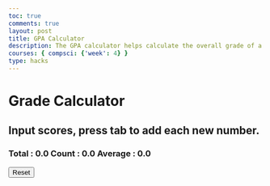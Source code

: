 ```yaml
---
toc: true
comments: true
layout: post
title: GPA Calculator
description: The GPA calculator helps calculate the overall grade of a single student that depends on the grades of other classes.
courses: { compsci: {'week': 4} }
type: hacks
---
```


<!-- Heading -->
<h1>Grade Calculator</h1>
<h2>Input scores, press tab to add each new number.</h2>
<!-- Totals -->
<h3>
    Total : <span id="total">0.0</span>
    Count : <span id="count">0.0</span>
    Average : <span id="average">0.0</span>
</h3>
<!-- Rows -->
<div id="scores">
    <!-- javascript generated inputs -->
</div>

<!-- Reset button -->
<button id="resetButton">Reset</button>

<script>
// Creates a new input box
function newInputLine(index) {

    // Add a label for each score element
    var title = document.createElement('label');
    title.htmlFor = index;
    title.innerHTML = index + ". ";    
    document.getElementById("scores").appendChild(title); // add to HTML

    // Setup score element and attributes
    var score = document.createElement("input"); // input element
    score.id =  index;  // id of input element
    score.onkeydown = calculator // Each key triggers event (using function as a value)
    score.type = "number"; // Use text type to allow typing multiple characters
    score.name = "score";  // name is used to group "score" elements
    score.style.textAlign = "right";
    score.style.width = "5em";
    document.getElementById("scores").appendChild(score);  // add to HTML

    // Create and add blank line after input box
    var br = document.createElement("br");  // line break element
    document.getElementById("scores").appendChild(br); // add to HTML

    // Set focus on the new input line
    document.getElementById(index).focus();
}

// Handles event and calculates totals
function calculator(event) {
    var key = event.key;
    // Check if the pressed key is the "Tab" key (key code 9) or "Enter" key (key code 13)
    if (key === "Tab" || key === "Enter") { 
        event.preventDefault(); // Prevent default behavior (tabbing to the next element)
   
        var array = document.getElementsByName('score'); // setup array of scores
        var total = 0;  // running total
        var count = 0;  // count of input elements with valid values

        for (var i = 0; i < array.length; i++) {  // iterate through array
            var value = array[i].value;
            if (parseFloat(value)) {
                var parsedValue = parseFloat(value);
                total += parsedValue;  // add to running total
                count++;
            }
        }

        // update totals
        document.getElementById('total').innerHTML = total.toFixed(2); // show two decimals
        document.getElementById('count').innerHTML = count;

        if (count > 0) {
            document.getElementById('average').innerHTML = (total / count).toFixed(2);
        } else {
            document.getElementById('average').innerHTML = "0.0";
        }

        // adds newInputLine, only if all array values satisfy parseFloat 
        if (count === document.getElementsByName('score').length) {
            newInputLine(count); // make a new input line
        }
    }
}

// Handles event and calculates totals
function calculator(event) {
    var key = event.key;
    // Check if the pressed key is the "Tab" key (key code 9) or "Enter" key (key code 13)
    if (key === "Tab" || key === "Enter") { 
        event.preventDefault(); // Prevent default behavior (tabbing to the next element)
   
        var array = document.getElementsByName('score'); // setup array of scores
        var total = 0;  // running total
        var count = 0;  // count of input elements with valid values

        for (var i = 0; i < array.length; i++) {  // iterate through array
            var value = array[i].value;
            if (/^[0-9]+$/.test(value)) { // Check if it's a valid integer
                var parsedValue = parseInt(value, 10); // Parse as an integer
                total += parsedValue;  // add to running total
                count++;
            }
        }

        // update totals
        document.getElementById('total').innerHTML = total;
        document.getElementById('count').innerHTML = count;

        if (count > 0) {
            document.getElementById('average').innerHTML = Math.round(total / count); // Round to the nearest integer
        } else {
            document.getElementById('average').innerHTML = "0";
        }

        // adds newInputLine, only if all array values satisfy the integer condition
        if (count === document.getElementsByName('score').length) {
            newInputLine(count); // make a new input line
        }
    }
}

// Function to convert a numeric average to a GPA grade
function calculateGPA(average) {
    if (average >= 90) {
        return 'A+';
    } else if (average >= 85) {
        return 'A';
    } else if (average >= 80) {
        return 'A-';
    } else if (average >= 75) {
        return 'B+';
    } else if (average >= 70) {
        return 'B';
    } else if (average >= 65) {
        return 'B-';
    } else if (average >= 60) {
        return 'C+';
    } else if (average >= 55) {
        return 'C';
    } else if (average >= 50) {
        return 'C-';
    } else if (average >= 45) {
        return 'D+';
    } else if (average >= 40) {
        return 'D';
    } else {
        return 'F';
    }
}

// Inside the calculator function, update the GPA display
document.getElementById('average').innerHTML = calculateGPA(Math.round(total / count));

// Creates 1st input box on Window load
newInputLine(0);

// Reset function
function resetCalculator() {
    var array = document.getElementsByName('score'); // get all input elements
    for (var i = 0; i < array.length; i++) {
        array[i].value = ''; // clear input values
    }
    // Reset totals
    document.getElementById('total').innerHTML = '0.0';
    document.getElementById('count').innerHTML = '0.0';
    document.getElementById('average').innerHTML = '0.0';
}

// Create and attach an event listener to the reset button
document.getElementById('resetButton').addEventListener('click', resetCalculator);

</script>